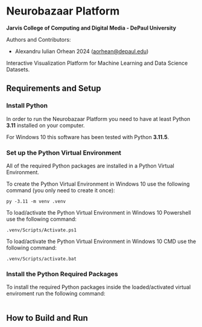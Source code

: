 # Neurobazaar Platform  
**Jarvis College of Computing and Digital Media - DePaul University**  

Authors and Contributors:
- Alexandru Iulian Orhean 2024 (aorhean@depaul.edu)  

Interactive Visualization Platform for Machine Learning and Data Science Datasets.

## Requirements and Setup

### Install Python

In order to run the Neurobazaar Platform you need to have at least Python **3.11** installed on your computer.

For Windows 10 this software has been tested with Python **3.11.5**.

### Set up the Python Virtual Environment

All of the required Python packages are installed in a Python Virtual Environment.

To create the Python Virtual Environment in Windows 10 use the following command (you only need to create it once):
```
py -3.11 -m venv .venv
```

To load/activate the Python Virtual Environment in Windows 10 Powershell use the following command:
```
.venv/Scripts/Activate.ps1
```

To load/activate the Python Virtual Environment in Windows 10 CMD use the following command:
```
.venv/Scripts/activate.bat
```

### Install the Python Required Packages

To install the required Python packages inside the loaded/activated virtual enviroment run the following command:
```

```

## How to Build and Run
